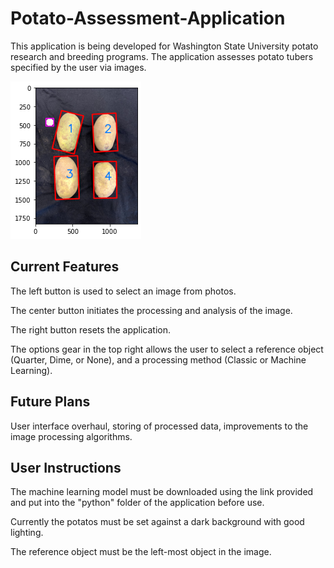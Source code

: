 # Potato-Assessment-Application
This application is being developed for Washington State University potato research and breeding programs. The application assesses potato tubers specified by the user via images.

![plot](./test_images/title_img_dont_use.png)


## Current Features
The left button is used to select an image from photos.

The center button initiates the processing and analysis of the image.

The right button resets the application.

The options gear in the top right allows the user to select a reference object (Quarter, Dime, or None), and a processing method (Classic or Machine Learning).

## Future Plans
User interface overhaul, storing of processed data, improvements to the image processing algorithms.


## User Instructions
The machine learning model must be downloaded using the link provided and put into the "python" folder of the application before use.

Currently the potatos must be set against a dark background with good lighting. 

The reference object must be the left-most object in the image.
